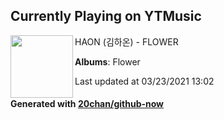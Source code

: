 ## Currently Playing on YTMusic

[<img align="left" width="100" src="https://lh3.googleusercontent.com/NwwIRqvtvRWJx67UNOeko-xUH4GVRW5flUT-aHtnOBjVaKPcC6FJNxPQ8eFvz9ckZ5TiYEucpskSjmO2">](https://music.youtube.com/watch?v=JnRgyry6rs0)

HAON (김하온) - FLOWER

**Albums**: Flower

Last updated at 03/23/2021 13:02

#### Generated with [20chan/github-now](https://github.com/20chan/github-now)


<!--
**20chan/20chan** is a ✨ _special_ ✨ repository because its `README.md` (this file) appears on your GitHub profile.

Here are some ideas to get you started:

- 🔭 I’m currently working on ...
- 🌱 I’m currently learning ...
- 👯 I’m looking to collaborate on ...
- 🤔 I’m looking for help with ...
- 💬 Ask me about ...
- 📫 How to reach me: ...
- 😄 Pronouns: ...
- ⚡ Fun fact: ...
-->
